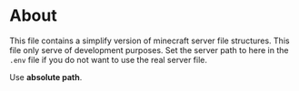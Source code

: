 # About

This file contains a simplify version of minecraft server file structures. This file only serve of development purposes. Set the server path to here in the `.env` file if you do not want to use the real server file.

Use **absolute path**.